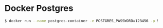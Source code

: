 # Docker Postgres

```sh
$ docker run --name postgres-container -e POSTGRES_PASSWORD=123456 -p 5432:5432 -d postgres
```